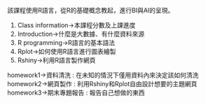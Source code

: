 該課程使用R語言，從R的基礎概念教起，進行BI與AI的呈現。

1. Class information->本課程分數及上課進度
2. Introduction->什麼是大數據、有什麼資料來源
3. R programming->R語言的基本語法
4. Rplot->如何使用R語言進行圖表繪製
5. Rshiny->利用R語言製作網頁

homework1->資料清洗 : 在未知的情況下僅用資料內來決定該如何清洗
homework2->網頁製作 : 利用Rshiny和Rplot自由設計想要的主題網頁
homework3->期末專題報告 : 報告自己想做的東西